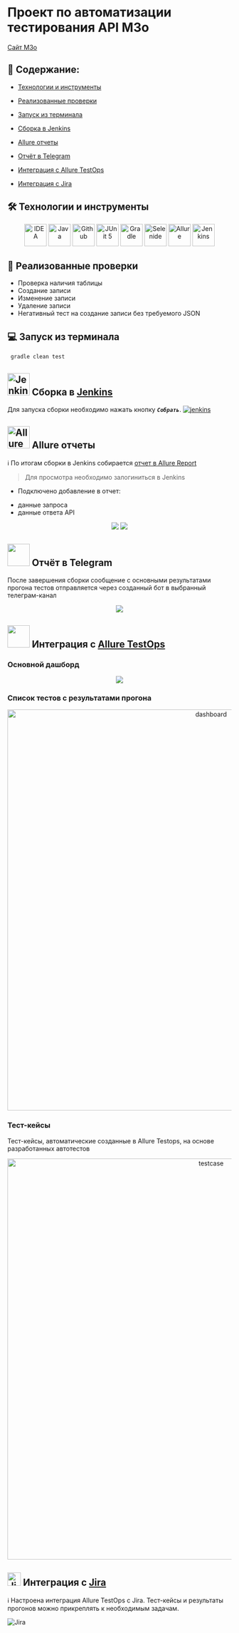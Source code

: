 # Проект по автоматизации тестирования API M3o
<a target="_blank" href="https://m3o.com/">Cайт M3o</a>


## :pushpin: <a id="list"></a> Содержание:

* <a href="#tools">Технологии и инструменты</a>

* <a href="#cases">Реализованные проверки</a>

* <a href="#console">Запуск из терминала</a>

* <a href="#jenkins">Сборка в Jenkins</a>

* <a href="#allure">Allure отчеты</a>

* <a href="#telegram">Отчёт в Telegram</a>

* <a href="#testops">Интеграция с Allure TestOps</a>

* <a href="#jira">Интеграция с Jira</a>


## :hammer_and_wrench: <a id="tools"></a> Технологии и инструменты
<p align="center">
<a href="https://www.jetbrains.com/idea/"><img src="images/Idea.svg" width="50" height="50"  alt="IDEA"/></a>
<a href="https://www.java.com/"><img src="images/Java.svg" width="50" height="50"  alt="Java"/></a>
<a href="https://github.com/"><img src="images/GitHub.svg" width="50" height="50"  alt="Github"/></a>
<a href="https://junit.org/junit5/"><img src="images/Junit5.svg" width="50" height="50"  alt="JUnit 5"/></a>
<a href="https://gradle.org/"><img src="images/Gradle.svg" width="50" height="50"  alt="Gradle"/></a>
<a href="https://selenide.org/"><img src="images/Selenide.svg" width="50" height="50"  alt="Selenide"/></a>
<a href="https://github.com/allure-framework/allure2"><img src="images/Allure.svg" width="50" height="50"  alt="Allure"/></a>
<a href="https://www.jenkins.io/"><img src="images/Jenkins.svg" width="50" height="50"  alt="Jenkins"/></a>
</p>


## :scroll: <a id="cases"></a> Реализованные проверки

* Проверка наличия таблицы
* Создание записи
* Изменение записи
* Удаление записи
* Негативный тест на создание записи без требуемого JSON

## :computer: <a id="console"></a> Запуск из терминала
```bash
 gradle clean test
```

## <a href="https://www.jenkins.io/" id="jenkins"><img src="images/Jenkins.svg" width="50" height="50"  alt="Jenkins"/></a> Сборка в [Jenkins](https://jenkins.autotests.cloud/job/018_klyul_Diplom_API/)

Для запуска сборки необходимо нажать кнопку <code><strong>*Собрать*</strong></code>.
<a href="https://https://jenkins.autotests.cloud/job/018_klyul_Diplom_API/#"><img src="images/jenkins.png" alt="jenkins"/></a>
<p align="center">
</p>

## <a href="https://github.com/allure-framework/allure2" id="allure"><img src="images/Allure.svg" width="50" height="50"  alt="Allure"  /></a> Allure отчеты
:information_source: По итогам сборки в Jenkins собирается [отчет в Allure Report](https://jenkins.autotests.cloud/job/018_klyul_Diplom_API/allure/)
> Для просмотра необходимо залогиниться в Jenkins
* Подключено добавление в отчет:
- данные запроса
- данные ответа API

<p align="center">
<img src="images/allurereport1.png">
<img src="images/allurereport2.png">
</p>

## <a id="telegram"><img src="images/Telegram.svg" width="50" height="50" ></a> Отчёт в Telegram 

После завершения сборки сообщение с основными результатами прогона тестов отправляется через созданный бот в выбранный телеграм-канал
<p align="center">
<img src="images/tgbot.png">

##  <a id="testops"><img src="images/Allure_TO.svg" width="50" height="50"></a> Интеграция с [Allure TestOps](https://allure.autotests.cloud/project/2344/launches)


### Основной дашборд
<p align="center">
<img src="images/Allure_TODash.png">
</p>

### Список тестов с результатами прогона

<p align="center">
  <img src="images/allure-testops-testcases.png" alt="dashboard" width="900">
</p>

### Тест-кейсы
Тест-кейсы, автоматические созданные в Allure Testops, на основе разработанных автотестов
<p align="center">
  <img src="images/allure-testops-results.png" alt="testcase" width="900">
</p>

## <a id="jira"><img width="30" alt="Jira" src="images/jira-logo.svg"></a> Интеграция с [Jira](https://jira.autotests.cloud/browse/HOMEWORK-711)


:information_source: Настроена интеграция Allure TestOps с Jira.
Тест-кейсы и результаты прогонов можно прикреплять к необходимым задачам.

<img alt="Jira" src="images/Jira.png">